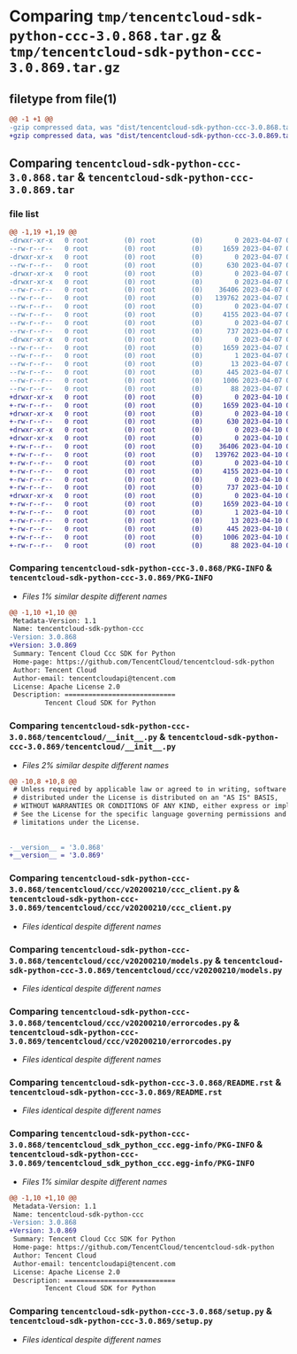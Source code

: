 # Comparing `tmp/tencentcloud-sdk-python-ccc-3.0.868.tar.gz` & `tmp/tencentcloud-sdk-python-ccc-3.0.869.tar.gz`

## filetype from file(1)

```diff
@@ -1 +1 @@
-gzip compressed data, was "dist/tencentcloud-sdk-python-ccc-3.0.868.tar", last modified: Fri Apr  7 00:22:43 2023, max compression
+gzip compressed data, was "dist/tencentcloud-sdk-python-ccc-3.0.869.tar", last modified: Mon Apr 10 02:57:00 2023, max compression
```

## Comparing `tencentcloud-sdk-python-ccc-3.0.868.tar` & `tencentcloud-sdk-python-ccc-3.0.869.tar`

### file list

```diff
@@ -1,19 +1,19 @@
-drwxr-xr-x   0 root         (0) root         (0)        0 2023-04-07 00:22:43.000000 tencentcloud-sdk-python-ccc-3.0.868/
--rw-r--r--   0 root         (0) root         (0)     1659 2023-04-07 00:22:43.000000 tencentcloud-sdk-python-ccc-3.0.868/PKG-INFO
-drwxr-xr-x   0 root         (0) root         (0)        0 2023-04-07 00:22:43.000000 tencentcloud-sdk-python-ccc-3.0.868/tencentcloud/
--rw-r--r--   0 root         (0) root         (0)      630 2023-04-07 00:22:43.000000 tencentcloud-sdk-python-ccc-3.0.868/tencentcloud/__init__.py
-drwxr-xr-x   0 root         (0) root         (0)        0 2023-04-07 00:22:43.000000 tencentcloud-sdk-python-ccc-3.0.868/tencentcloud/ccc/
-drwxr-xr-x   0 root         (0) root         (0)        0 2023-04-07 00:22:43.000000 tencentcloud-sdk-python-ccc-3.0.868/tencentcloud/ccc/v20200210/
--rw-r--r--   0 root         (0) root         (0)    36406 2023-04-07 00:22:43.000000 tencentcloud-sdk-python-ccc-3.0.868/tencentcloud/ccc/v20200210/ccc_client.py
--rw-r--r--   0 root         (0) root         (0)   139762 2023-04-07 00:22:43.000000 tencentcloud-sdk-python-ccc-3.0.868/tencentcloud/ccc/v20200210/models.py
--rw-r--r--   0 root         (0) root         (0)        0 2023-04-07 00:22:43.000000 tencentcloud-sdk-python-ccc-3.0.868/tencentcloud/ccc/v20200210/__init__.py
--rw-r--r--   0 root         (0) root         (0)     4155 2023-04-07 00:22:43.000000 tencentcloud-sdk-python-ccc-3.0.868/tencentcloud/ccc/v20200210/errorcodes.py
--rw-r--r--   0 root         (0) root         (0)        0 2023-04-07 00:22:43.000000 tencentcloud-sdk-python-ccc-3.0.868/tencentcloud/ccc/__init__.py
--rw-r--r--   0 root         (0) root         (0)      737 2023-04-07 00:22:43.000000 tencentcloud-sdk-python-ccc-3.0.868/README.rst
-drwxr-xr-x   0 root         (0) root         (0)        0 2023-04-07 00:22:43.000000 tencentcloud-sdk-python-ccc-3.0.868/tencentcloud_sdk_python_ccc.egg-info/
--rw-r--r--   0 root         (0) root         (0)     1659 2023-04-07 00:22:43.000000 tencentcloud-sdk-python-ccc-3.0.868/tencentcloud_sdk_python_ccc.egg-info/PKG-INFO
--rw-r--r--   0 root         (0) root         (0)        1 2023-04-07 00:22:43.000000 tencentcloud-sdk-python-ccc-3.0.868/tencentcloud_sdk_python_ccc.egg-info/dependency_links.txt
--rw-r--r--   0 root         (0) root         (0)       13 2023-04-07 00:22:43.000000 tencentcloud-sdk-python-ccc-3.0.868/tencentcloud_sdk_python_ccc.egg-info/top_level.txt
--rw-r--r--   0 root         (0) root         (0)      445 2023-04-07 00:22:43.000000 tencentcloud-sdk-python-ccc-3.0.868/tencentcloud_sdk_python_ccc.egg-info/SOURCES.txt
--rw-r--r--   0 root         (0) root         (0)     1006 2023-04-07 00:22:43.000000 tencentcloud-sdk-python-ccc-3.0.868/setup.py
--rw-r--r--   0 root         (0) root         (0)       88 2023-04-07 00:22:43.000000 tencentcloud-sdk-python-ccc-3.0.868/setup.cfg
+drwxr-xr-x   0 root         (0) root         (0)        0 2023-04-10 02:57:00.000000 tencentcloud-sdk-python-ccc-3.0.869/
+-rw-r--r--   0 root         (0) root         (0)     1659 2023-04-10 02:57:00.000000 tencentcloud-sdk-python-ccc-3.0.869/PKG-INFO
+drwxr-xr-x   0 root         (0) root         (0)        0 2023-04-10 02:57:00.000000 tencentcloud-sdk-python-ccc-3.0.869/tencentcloud/
+-rw-r--r--   0 root         (0) root         (0)      630 2023-04-10 02:56:59.000000 tencentcloud-sdk-python-ccc-3.0.869/tencentcloud/__init__.py
+drwxr-xr-x   0 root         (0) root         (0)        0 2023-04-10 02:57:00.000000 tencentcloud-sdk-python-ccc-3.0.869/tencentcloud/ccc/
+drwxr-xr-x   0 root         (0) root         (0)        0 2023-04-10 02:57:00.000000 tencentcloud-sdk-python-ccc-3.0.869/tencentcloud/ccc/v20200210/
+-rw-r--r--   0 root         (0) root         (0)    36406 2023-04-10 02:56:59.000000 tencentcloud-sdk-python-ccc-3.0.869/tencentcloud/ccc/v20200210/ccc_client.py
+-rw-r--r--   0 root         (0) root         (0)   139762 2023-04-10 02:56:59.000000 tencentcloud-sdk-python-ccc-3.0.869/tencentcloud/ccc/v20200210/models.py
+-rw-r--r--   0 root         (0) root         (0)        0 2023-04-10 02:56:59.000000 tencentcloud-sdk-python-ccc-3.0.869/tencentcloud/ccc/v20200210/__init__.py
+-rw-r--r--   0 root         (0) root         (0)     4155 2023-04-10 02:56:59.000000 tencentcloud-sdk-python-ccc-3.0.869/tencentcloud/ccc/v20200210/errorcodes.py
+-rw-r--r--   0 root         (0) root         (0)        0 2023-04-10 02:56:59.000000 tencentcloud-sdk-python-ccc-3.0.869/tencentcloud/ccc/__init__.py
+-rw-r--r--   0 root         (0) root         (0)      737 2023-04-10 02:56:59.000000 tencentcloud-sdk-python-ccc-3.0.869/README.rst
+drwxr-xr-x   0 root         (0) root         (0)        0 2023-04-10 02:57:00.000000 tencentcloud-sdk-python-ccc-3.0.869/tencentcloud_sdk_python_ccc.egg-info/
+-rw-r--r--   0 root         (0) root         (0)     1659 2023-04-10 02:57:00.000000 tencentcloud-sdk-python-ccc-3.0.869/tencentcloud_sdk_python_ccc.egg-info/PKG-INFO
+-rw-r--r--   0 root         (0) root         (0)        1 2023-04-10 02:57:00.000000 tencentcloud-sdk-python-ccc-3.0.869/tencentcloud_sdk_python_ccc.egg-info/dependency_links.txt
+-rw-r--r--   0 root         (0) root         (0)       13 2023-04-10 02:57:00.000000 tencentcloud-sdk-python-ccc-3.0.869/tencentcloud_sdk_python_ccc.egg-info/top_level.txt
+-rw-r--r--   0 root         (0) root         (0)      445 2023-04-10 02:57:00.000000 tencentcloud-sdk-python-ccc-3.0.869/tencentcloud_sdk_python_ccc.egg-info/SOURCES.txt
+-rw-r--r--   0 root         (0) root         (0)     1006 2023-04-10 02:56:59.000000 tencentcloud-sdk-python-ccc-3.0.869/setup.py
+-rw-r--r--   0 root         (0) root         (0)       88 2023-04-10 02:57:00.000000 tencentcloud-sdk-python-ccc-3.0.869/setup.cfg
```

### Comparing `tencentcloud-sdk-python-ccc-3.0.868/PKG-INFO` & `tencentcloud-sdk-python-ccc-3.0.869/PKG-INFO`

 * *Files 1% similar despite different names*

```diff
@@ -1,10 +1,10 @@
 Metadata-Version: 1.1
 Name: tencentcloud-sdk-python-ccc
-Version: 3.0.868
+Version: 3.0.869
 Summary: Tencent Cloud Ccc SDK for Python
 Home-page: https://github.com/TencentCloud/tencentcloud-sdk-python
 Author: Tencent Cloud
 Author-email: tencentcloudapi@tencent.com
 License: Apache License 2.0
 Description: ============================
         Tencent Cloud SDK for Python
```

### Comparing `tencentcloud-sdk-python-ccc-3.0.868/tencentcloud/__init__.py` & `tencentcloud-sdk-python-ccc-3.0.869/tencentcloud/__init__.py`

 * *Files 2% similar despite different names*

```diff
@@ -10,8 +10,8 @@
 # Unless required by applicable law or agreed to in writing, software
 # distributed under the License is distributed on an "AS IS" BASIS,
 # WITHOUT WARRANTIES OR CONDITIONS OF ANY KIND, either express or implied.
 # See the License for the specific language governing permissions and
 # limitations under the License.
 
 
-__version__ = '3.0.868'
+__version__ = '3.0.869'
```

### Comparing `tencentcloud-sdk-python-ccc-3.0.868/tencentcloud/ccc/v20200210/ccc_client.py` & `tencentcloud-sdk-python-ccc-3.0.869/tencentcloud/ccc/v20200210/ccc_client.py`

 * *Files identical despite different names*

### Comparing `tencentcloud-sdk-python-ccc-3.0.868/tencentcloud/ccc/v20200210/models.py` & `tencentcloud-sdk-python-ccc-3.0.869/tencentcloud/ccc/v20200210/models.py`

 * *Files identical despite different names*

### Comparing `tencentcloud-sdk-python-ccc-3.0.868/tencentcloud/ccc/v20200210/errorcodes.py` & `tencentcloud-sdk-python-ccc-3.0.869/tencentcloud/ccc/v20200210/errorcodes.py`

 * *Files identical despite different names*

### Comparing `tencentcloud-sdk-python-ccc-3.0.868/README.rst` & `tencentcloud-sdk-python-ccc-3.0.869/README.rst`

 * *Files identical despite different names*

### Comparing `tencentcloud-sdk-python-ccc-3.0.868/tencentcloud_sdk_python_ccc.egg-info/PKG-INFO` & `tencentcloud-sdk-python-ccc-3.0.869/tencentcloud_sdk_python_ccc.egg-info/PKG-INFO`

 * *Files 1% similar despite different names*

```diff
@@ -1,10 +1,10 @@
 Metadata-Version: 1.1
 Name: tencentcloud-sdk-python-ccc
-Version: 3.0.868
+Version: 3.0.869
 Summary: Tencent Cloud Ccc SDK for Python
 Home-page: https://github.com/TencentCloud/tencentcloud-sdk-python
 Author: Tencent Cloud
 Author-email: tencentcloudapi@tencent.com
 License: Apache License 2.0
 Description: ============================
         Tencent Cloud SDK for Python
```

### Comparing `tencentcloud-sdk-python-ccc-3.0.868/setup.py` & `tencentcloud-sdk-python-ccc-3.0.869/setup.py`

 * *Files identical despite different names*

